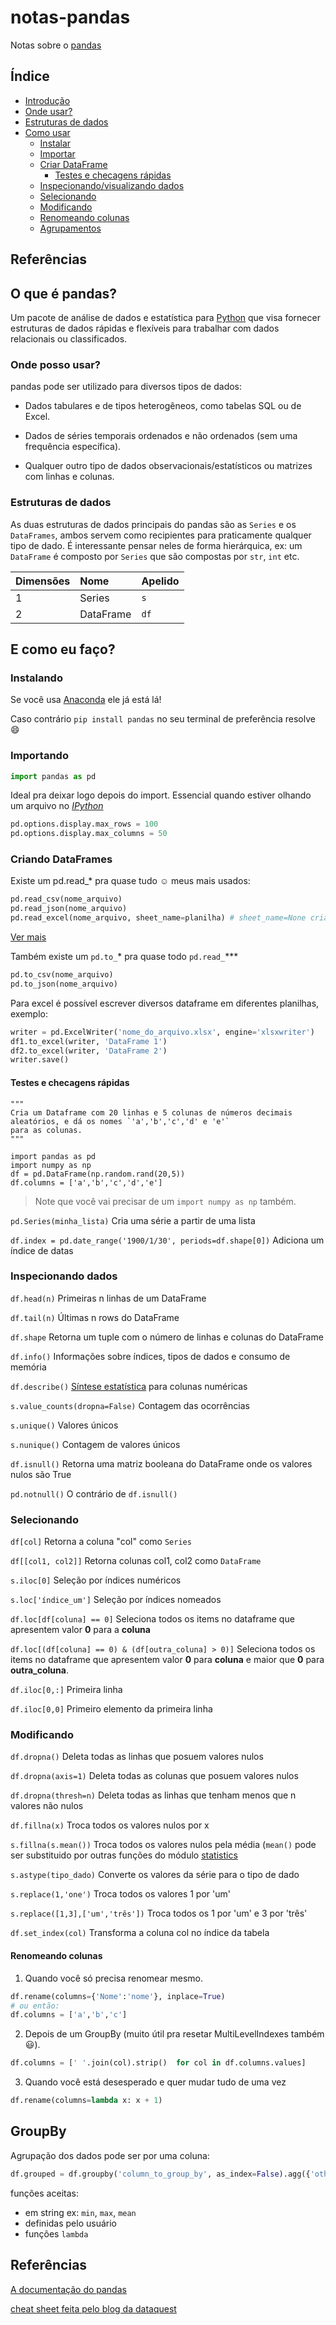 # notas-pandas
  Notas sobre o [pandas][1]

## Índice
+  [Introdução](#o-que-é-pandas)
  + [Onde usar?](#onde-posso-usar)
  + [Estruturas de dados](#estruturas-de-dados)
+ [Como usar](#e-como-eu-faço)
  + [Instalar](#instalando)
  + [Importar](#importando)
  + [Criar DataFrame](#criando-dataframes)
    + [Testes e checagens rápidas](#testes-e-checagens-rápidas)
  + [Inspecionando/visualizando dados](#inspecionando-dados)
  + [Selecionando](#selecionando)
  + [Modificando](#modificando)
  + [Renomeando colunas](#renomeando-colunas)
  + [Agrupamentos](#groupby)
  

## Referências

## O que é pandas? 

  Um pacote de análise de dados e estatística para [Python][2] que visa fornecer estruturas de dados rápidas e flexíveis para trabalhar com dados relacionais ou classificados.

### Onde posso usar?
  pandas pode ser utilizado para diversos tipos de dados:
  
  + Dados tabulares e de tipos heterogêneos, como tabelas SQL ou de Excel.
  
  + Dados de séries temporais ordenados e não ordenados (sem uma frequência específica).
  
  + Qualquer outro tipo de dados observacionais/estatísticos ou matrizes com linhas e colunas.

### Estruturas de dados
As duas estruturas de dados principais do pandas são as `Series` e os `DataFrames`, ambos servem como recipientes para praticamente qualquer tipo de dado. É interessante pensar neles de forma hierárquica, ex: um `DataFrame` é composto por `Series` que são compostas por `str`, `int` etc. 



| Dimensões | Nome | Apelido |
| :--- | :--- | :--- |
| 1 | Series | `s` |
| 2 | DataFrame | `df` |


## E como eu faço?

### Instalando

  Se você usa [Anaconda][3] ele já está lá!
  
  Caso contrário `pip install pandas` no seu terminal de preferência resolve :smile:
  
### Importando
  ```Python console:
import pandas as pd
```


Ideal pra deixar logo depois do import.
  Essencial quando estiver olhando um arquivo no [*IPython*][4]


```Python console:
pd.options.display.max_rows = 100
pd.options.display.max_columns = 50
```


### Criando DataFrames

Existe um pd.read_* pra quase tudo :relaxed:
meus mais usados:
```Python console:
pd.read_csv(nome_arquivo)
pd.read_json(nome_arquivo)
pd.read_excel(nome_arquivo, sheet_name=planilha) # sheet_name=None cria um OrderedDict com todas as planilhas do arquivo.
```

[Ver mais][8]

Também existe um `pd.to_`* pra quase todo `pd.read_`*** 
```Python console:
pd.to_csv(nome_arquivo)
pd.to_json(nome_arquivo)
```
Para excel é possível escrever diversos dataframe em diferentes planilhas, exemplo:
```Python console:
writer = pd.ExcelWriter('nome_do_arquivo.xlsx', engine='xlsxwriter')
df1.to_excel(writer, 'DataFrame 1')
df2.to_excel(writer, 'DataFrame 2')
writer.save()
```
#### Testes e checagens rápidas

```Python:
"""
Cria um Dataframe com 20 linhas e 5 colunas de números decimais aleatórios, e dá os nomes `'a','b','c','d' e 'e'`
para as colunas.
"""

import pandas as pd
import numpy as np
df = pd.DataFrame(np.random.rand(20,5))
df.columns = ['a','b','c','d','e']
``` 


> Note que você vai precisar de um `import numpy as np` também.

`pd.Series(minha_lista)` Cria uma série a partir de uma lista

`df.index = pd.date_range('1900/1/30', periods=df.shape[0])` Adiciona um índice de datas


### Inspecionando dados


`df.head(n)` Primeiras n linhas de um  DataFrame

`df.tail(n)` Últimas n rows do DataFrame

`df.shape` Retorna um tuple com o número de linhas e colunas do DataFrame

`df.info()` Informações sobre índices, tipos de dados e consumo de memória

`df.describe()` [Síntese estatística][6] para colunas numéricas

`s.value_counts(dropna=False)` Contagem das ocorrências

`s.unique()` Valores únicos 

`s.nunique()` Contagem de valores únicos

`df.isnull()` Retorna uma matriz booleana do DataFrame onde os valores nulos são True

`pd.notnull()` O contrário de `df.isnull()`
  

### Selecionando

`df[col]` Retorna a coluna "col" como `Series`

`df[[col1, col2]]` Retorna colunas col1, col2 como `DataFrame`

`s.iloc[0]` Seleção por índices numéricos

`s.loc['índice_um']` Seleção por índices nomeados

`df.loc[df[coluna] == 0]` Seleciona todos os items no dataframe que apresentem valor __0__ para a __coluna__

 `df.loc[(df[coluna] == 0) & (df[outra_coluna] > 0)]` Seleciona todos os items no dataframe que apresentem valor __0__ para __coluna__ e maior que __0__ para __outra_coluna__.
 

`df.iloc[0,:]` Primeira linha

`df.iloc[0,0]` Primeiro elemento da primeira linha



### Modificando

`df.dropna()` Deleta todas as linhas que posuem valores nulos

`df.dropna(axis=1)` Deleta todas as colunas que posuem valores nulos

`df.dropna(thresh=n)` Deleta todas as linhas que tenham menos que n valores não nulos

`df.fillna(x)` Troca todos os valores nulos por x

`s.fillna(s.mean())` Troca todos os valores nulos pela média (`mean()` pode ser substituido por outras funções do módulo [statistics][7]

`s.astype(tipo_dado)` Converte os valores da série para o tipo de dado

`s.replace(1,'one')` Troca todos os valores 1 por 'um'

`s.replace([1,3],['um','três'])` Troca todos os 1 por 'um' e 3 por 'três'

`df.set_index(col)` Transforma a coluna col no índice da tabela




#### Renomeando colunas

1. Quando você só precisa renomear mesmo.
```Python console:
df.rename(columns={'Nome':'nome'}, inplace=True)
# ou então:
df.columns = ['a','b','c']
```

2. Depois de um GroupBy (muito útil pra resetar MultiLevelIndexes também :smiley:).
```Python console:
df.columns = [' '.join(col).strip()  for col in df.columns.values]
```

3. Quando você está desesperado e quer mudar tudo de uma vez
```Python console:
df.rename(columns=lambda x: x + 1)
```

## GroupBy

Agrupação dos dados pode ser por uma coluna:
```Python console:
df.grouped = df.groupby('column_to_group_by', as_index=False).agg({'other_columns': função ou lista de funções*})
```
funções aceitas:
 * em string ex: `min`, `max`, `mean`
 * definidas pelo usuário
 * funções `lambda`
 
## Referências
[A documentação do pandas][1]

[cheat sheet feita pelo blog da dataquest][5]

[1]: https://pandas.pydata.org/pandas-docs/stable/
[2]: https://www.python.org/
[3]: https://www.anaconda.com/distribution/
[4]: https://ipython.org/
[5]: https://www.dataquest.io/blog/pandas-cheat-sheet/
[6]: https://pt.wikipedia.org/wiki/S%C3%ADntese_estat%C3%ADstica
[7]: https://docs.python.org/3/library/statistics.html
[8]: https://www.dataquest.io/blog/pandas-cheat-sheet/#importingdata
